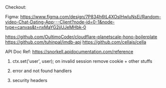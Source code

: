 Checkout: 

Figma: https://www.figma.com/design/7P834h6tL4XOsIHwIuNsEi/Random-video-Chat-Dating-App---Client?node-id=0-1&node-type=canvas&t=nxMaYG2jjUJeMHbk-0


https://github.com/OultimoCoder/cloudflare-planetscale-hono-boilerplate
https://github.com/tuhinpal/imdb-api
https://github.com/cellajs/cella


API Doc Ref: https://snorkell.apidocumentation.com/reference



1.  ctx.set('user', user);
on invalid session remove cookie + other stuffs

2. error and not found handlers

3. security headers
